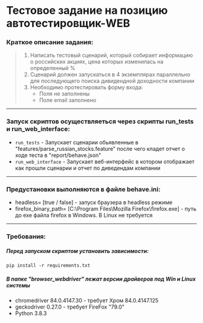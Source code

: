 # Тестовое задание на позицию автотестировщик-WEB

### Краткое описание задания:

  > 1. Написать тестовый сценарий, который собирает информацию о российских акциях, цена которых изменилась на определенный %
  > 2. Сценарий должен запускаться в 4 экземплярах параллельно для последующего поиска дивидендной доходности компании
  > 3. Необходимо протестировать форму входа: 
  >    - Поля не заполнены
  >    - Поле email заполнено

***

### Запуск скриптов осуществляеться через скрипты run_tests и run_web_interface:
  - `run_tests` - Запускает сценарии обьявленные в "features/parse_russian_stocks.feature" после чего кладет отчет о ходе теста в "report/behave.json"
  - `run_web_interface` - Запускает веб-интерфейс в котором отображает как прошли сценарии и отчет по диведендам компании

***

### Предустановки выполняются в файле behave.ini:
 - headless= [true / false] - запуск браузера в headless режиме
 - firefox_binary_path= [C:\Program Files\Mozilla Firefox\firefox.exe] - путь до exe файла firefox в Windows. В Linux не требуется  
***
### Требования:

##### Перед запуском скриптом установить зависимости: 
```
pip install -r requirements.txt
```

##### В папке "browser_webdriver" лежат версии драйверов под Win и Linux системы
  - chromedriver 84.0.4147.30 - требует Хром 84.0.4147.125
  - geckodriver 0.27.0 - требует FireFox "79.0"
  - Python 3.8.3
